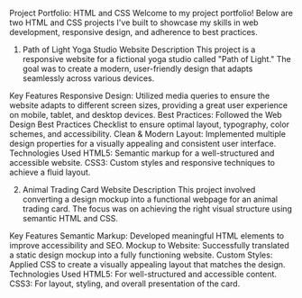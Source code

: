 Project Portfolio: HTML and CSS
Welcome to my project portfolio! Below are two HTML and CSS projects I've built to showcase my skills in web development, responsive design, and adherence to best practices.

1. Path of Light Yoga Studio Website
Description
This project is a responsive website for a fictional yoga studio called "Path of Light." The goal was to create a modern, user-friendly design that adapts seamlessly across various devices.

Key Features
Responsive Design: Utilized media queries to ensure the website adapts to different screen sizes, providing a great user experience on mobile, tablet, and desktop devices.
Best Practices: Followed the Web Design Best Practices Checklist to ensure optimal layout, typography, color schemes, and accessibility.
Clean & Modern Layout: Implemented multiple design properties for a visually appealing and consistent user interface.
Technologies Used
HTML5: Semantic markup for a well-structured and accessible website.
CSS3: Custom styles and responsive techniques to achieve a fluid layout.

2. Animal Trading Card Website
Description
This project involved converting a design mockup into a functional webpage for an animal trading card. The focus was on achieving the right visual structure using semantic HTML and CSS.

Key Features
Semantic Markup: Developed meaningful HTML elements to improve accessibility and SEO.
Mockup to Website: Successfully translated a static design mockup into a fully functioning website.
Custom Styles: Applied CSS to create a visually appealing layout that matches the design.
Technologies Used
HTML5: For well-structured and accessible content.
CSS3: For layout, styling, and overall presentation of the card.
